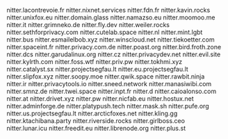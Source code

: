 nitter.lacontrevoie.fr
nitter.nixnet.services
nitter.fdn.fr
nitter.kavin.rocks
nitter.unixfox.eu
nitter.domain.glass
nitter.namazso.eu
nitter.moomoo.me
nitter.it
nitter.grimneko.de
nitter.fly.dev
nitter.weiler.rocks
nitter.sethforprivacy.com
nitter.cutelab.space
nitter.nl
nitter.mint.lgbt
nitter.bus
nitter.esmailelbob.xyz
nitter.winscloud.net
nitter.tiekoetter.com
nitter.spaceint.fr
nitter.privacy.com.de
nitter.poast.org
nitter.bird.froth.zone
nitter.dcs
nitter.garudalinux.org
nitter.cz
nitter.privacydev.net
nitter.evil.site
nitter.kylrth.com
nitter.foss.wtf
nitter.priv.pw
nitter.tokhmi.xyz
nitter.catalyst.sx
nitter.projectsegfau.lt
nitter.eu.projectsegfau.lt
nitter.slipfox.xyz
nitter.soopy.moe
nitter.qwik.space
nitter.rawbit.ninja
nitter.ir
nitter.privacytools.io
nitter.sneed.network
nitter.manasiwibi.com
nitter.smnz.de
nitter.twei.space
nitter.inpt.fr
nitter.d
nitter.caioalonso.com
nitter.at
nitter.drivet.xyz
nitter.pw
nitter.nicfab.eu
nitter.hostux.net
nitter.adminforge.de
nitter.platypush.tech
nitter.mask.sh
nitter.pufe.org
nitter.us.projectsegfau.lt
nitter.arcticfoxes.net
nitter.kling.gg
nitter.ktachibana.party
nitter.riverside.rocks
nitter.girlboss.ceo
nitter.lunar.icu
nitter.freedit.eu
nitter.librenode.org
nitter.plus.st
